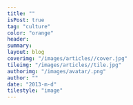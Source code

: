 ```yaml
---
title: ""
isPost: true
tag: "culture"
color: "orange"
header: 
summary: 
layout: blog
coverimg: "/images/articles//cover.jpg"
tileimg: "/images/articles//tile.jpg"
authorimg: "/images/avatar/.png"
author: ""
date: "2013-m-d"
tilestyle: "image"
---
```



